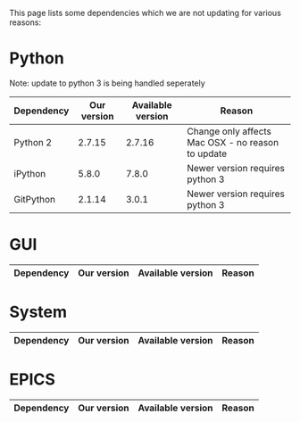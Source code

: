 This page lists some dependencies which we are not updating for various reasons:

# Python

Note: update to python 3 is being handled seperately

| Dependency | Our version | Available version | Reason |
| --- | --- | --- | --- |
| Python 2 | 2.7.15 | 2.7.16 | Change only affects Mac OSX - no reason to update |
| iPython | 5.8.0 | 7.8.0 | Newer version requires python 3 |
| GitPython | 2.1.14 | 3.0.1 | Newer version requires python 3 |

# GUI

| Dependency | Our version | Available version | Reason |
| --- | --- | --- | --- |

# System

| Dependency | Our version | Available version | Reason |
| --- | --- | --- | --- |

# EPICS

| Dependency | Our version | Available version | Reason |
| --- | --- | --- | --- |
